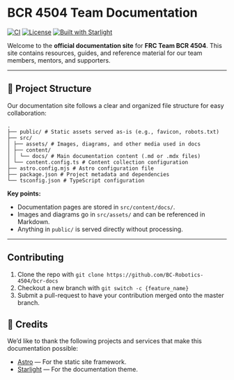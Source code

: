 # BCR 4504 Team Documentation

[![CI](https://github.com/BC-Robotics-4504/bcr-docs/actions/workflows/vercel-prod.yml/badge.svg?branch=master)](https://github.com/BC-Robotics-4504/bcr-docs/actions/workflows/vercel-prod.yml)
[![License](https://img.shields.io/github/license/BC-Robotics-4504/bcr-docs?color=blue)](https://github.com/BC-Robotics-4504/bcr-docs/blob/main/LICENSE)
[![Built with Starlight](https://astro.badg.es/v2/built-with-starlight/tiny.svg)](https://starlight.astro.build)

Welcome to the **official documentation site** for **FRC Team BCR 4504**.
This site contains resources, guides, and reference material for our team members, mentors, and supporters.

---

## 📂 Project Structure

Our documentation site follows a clear and organized file structure for easy collaboration:

```
.
├── public/ # Static assets served as-is (e.g., favicon, robots.txt)
├── src/
│ ├── assets/ # Images, diagrams, and other media used in docs
│ ├── content/
│ │ └── docs/ # Main documentation content (.md or .mdx files)
│ └── content.config.ts # Content collection configuration
├── astro.config.mjs # Astro configuration file
├── package.json # Project metadata and dependencies
└── tsconfig.json # TypeScript configuration

```

**Key points:**

- Documentation pages are stored in `src/content/docs/`.
- Images and diagrams go in `src/assets/` and can be referenced in Markdown.
- Anything in `public/` is served directly without processing.

---

## Contributing

1. Clone the repo with `git clone https://github.com/BC-Robotics-4504/bcr-docs`
2. Checkout a new branch with `git switch -c {feature_name}`
3. Submit a pull-request to have your contribution merged onto the master branch.

## 🙌 Credits

We’d like to thank the following projects and services that make this documentation possible:

- [Astro](https://astro.build) — For the static site framework.
- [Starlight](https://starlight.astro.build) — For the documentation theme.

